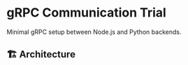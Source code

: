 # gRPC Communication Trial

Minimal gRPC setup between Node.js and Python backends.

## 🏗️ Architecture
